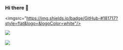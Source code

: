 ### Hi there 👋

<imgsrc="https://img.shields.io/badge/GitHub-#181717?style=flat&logo=&logoColor=white"/>

<img src="https://github-readme-stats.vercel.app/api/top-langs/?username=WooJungE&layout=compact"><br><br>
<img src="https://github-readme-stats.vercel.app/api?username=WooJungE&show_icons=true">

<!--
**WooJungE/WooJungE** is a ✨ _special_ ✨ repository because its `README.md` (this file) appears on your GitHub profile.

Here are some ideas to get you started:

- 🔭 I’m currently working on ...
- 🌱 I’m currently learning ...
- 👯 I’m looking to collaborate on ...
- 🤔 I’m looking for help with ...
- 💬 Ask me about ...
- 📫 How to reach me: ...
- 😄 Pronouns: ...
- ⚡ Fun fact: ...
-->
